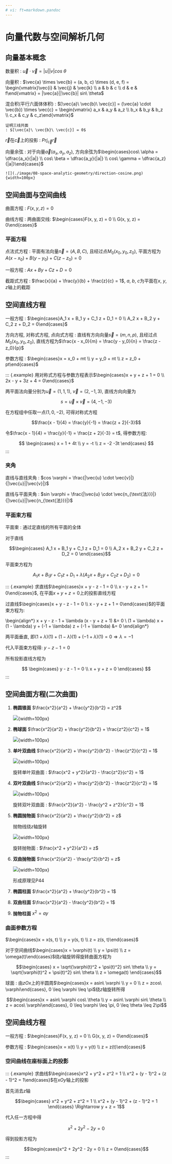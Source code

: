 ```yaml
---
# vi: ft=markdown.pandoc
---
```


# 向量代数与空间解析几何

## 向量基本概念

数量积
: $\vec{u} \cdot \vec{v} = |u| |v| cos\ \theta$

向量积
: $\vec{a} \times \vec{b} = (a, b, c) \times (d, e, f) = \begin{vmatrix}\vec{i} & \vec{j} & \vec{k} \\ a & b & c \\ d & e & f\end{vmatrix} = |\vec{a}||\vec{b}| sin\ \theta$

混合积(平行六面体体积)
: $[\vec{a}\ \vec{b}\ \vec{c}] = (\vec{a} \cdot \vec{b}) \times \vec{c} = \begin{vmatrix} a_x & a_y & a_z \\  b_x & b_y & b_z \\ c_x & c_y & c_z\end{vmatrix}$

    证明三线共面
    : $[\vec{a}\ \vec{b}\ \vec{c}] = 0$

$\vec{r}$在$\vec{c}$上的投影
: $Prj_{\vec{c}} \vec{r}$

向量余弦
: 对于向量$\vec{a} (a_x, a_y, a_z)$, 方向余弦为$\begin{cases}cos\ \alpha = \dfrac{a_x}{|a|} \\ cos\ \beta = \dfrac{a_y}{|a|} \\ cos\ \gamma = \dfrac{a_z}{|a|}\end{cases}$

    ![](./image/08-space-analytic-geometry/direction-cosine.png){width=100px}

## 空间曲面与空间曲线

曲面方程
: $F(x, y, z) = 0$

曲线方程
: 两曲面交线: $\begin{cases}F(x, y, z) = 0 \\ G(x, y, z) = 0\end{cases}$

### 平面方程

点法式方程
: 平面有法向量$\vec{n} = (A, B, C)$, 且经过点$M_0 (x_0, y_0, z_0)$, 平面方程为$A (x - x_0) + B (y - y_0) + C (z - z_0) = 0$

一般方程
: $Ax + By + Cz + D = 0$

截距式方程
: $\frac{x}{a} + \frac{y}{b} + \frac{z}{c} = 1$, $a$, $b$, $c$为平面在$x$, $y$, $z$轴上的截距

## 空间直线方程

一般方程
: $\begin{cases}A_1 x + B_1 y + C_1 z + D_1 = 0 \\ A_2 x + B_2 y + C_2 z + D_2 = 0\end{cases}$

方向方程, 对称式方程, 点向式方程
: 直线有方向向量$\vec{s} = (m, n, p)$, 且经过点$M_0 (x_0, y_0, z_0)$, 直线方程为$\frac{x - x_0}{m} = \frac{y - y_0}{n} = \frac{z - z_0}{p}$

参数方程
: $\begin{cases}x = x_0 + mt \\ y = y_0 + nt \\ z = z_0 + pt\end{cases}$

::: {.example}
用对称式方程与参数方程表示$\begin{cases}x + y + z + 1 = 0 \\ 2x - y + 3z + 4 = 0\end{cases}$

两平面法向量分别为$\vec{u} = (1, 1, 1)$, $\vec{v} = (2, -1, 3)$, 直线方向向量为

$$s = \vec{u} \times \vec{v} = (4, -1, -3)$$

在方程组中任取一点$(1, 0, -2)$, 可得对称式方程

$$\frac{x - 1}{4} = \frac{y}{-1} = \frac{z + 2}{-3}$$

令$\frac{x - 1}{4} = \frac{y}{-1} = \frac{z + 2}{-3} = t$, 得参数方程:

$$
\begin{cases}
x = 1 + 4t \\
y = -t \\
z = -2 -3t
\end{cases}
$$
:::

### 夹角

直线与直线夹角
: $cos \varphi = \frac{|\vec{u} \cdot \vec{v}|}{|\vec{u}||\vec{v}|}$

直线与平面夹角
: $sin \varphi = \frac{|\vec{u} \cdot \vec{n_{\text{法}}}|}{|\vec{u}||\vec{n_{\text{法}}}|}$

### 平面束方程

平面束
: 通过定直线的所有平面的全体

对于直线

$$\begin{cases}
A_1 x + B_1 y + C_1 z + D_1 = 0 \\
A_2 x + B_2 y + C_2 z + D_2 = 0
\end{cases}$$

平面束方程为

$$A_1 x + B_1 y + C_1 z + D_1 + \lambda (A_2 x + B_2 y + C_2 z + D_2) = 0$$

::: {.example}
求直线$\begin{cases}x + y - z - 1 = 0 \\ x - y + z + 1 = 0\end{cases}$, 在平面$x + y + z = 0$上的投影直线方程

过直线$\begin{cases}x + y - z - 1 = 0 \\ x - y + z + 1 = 0\end{cases}$的平面束方程为:

\begin{align*}
x + y - z - 1 + \lambda (x - y + z + 1) &= 0 \\
(1 + \lambda) x + (1 - \lambda) y + (-1 + \lambda) z + (-1 + \lambda) &= 0
\end{align*}

两平面垂直, 即$(1 + \lambda) ( 1 ) + (1 - \lambda) ( 1 ) + (-1 + \lambda) ( 1 ) = 0 \Rightarrow \lambda = -1$

代入平面束方程得: $y - z - 1 = 0$

所有投影直线方程为

$$
\begin{cases}
y - z - 1 = 0 \\
x + y + z = 0
\end{cases}
$$
:::

## 空间曲面方程(二次曲面)

1. **椭圆锥面** $\frac{x^2}{a^2} + \frac{y^2}{b^2} = z^2$

   ![](./image/08-space-analytic-geometry/conical-surface.svg){width=100px}

1. **椭球面** $\frac{x^2}{a^2} + \frac{y^2}{b^2} + \frac{z^2}{c^2} = 1$

   ![](./image/08-space-analytic-geometry/ellipse.svg){width=100px}

1. **单叶双曲线** $\frac{x^2}{a^2} + \frac{y^2}{b^2} - \frac{z^2}{c^2} = 1$

    ![](./image/08-space-analytic-geometry/one-sheet-hyperboloid.svg){width=100px}

    旋转单叶双曲面
    : $\frac{x^2 + y^2}{a^2} - \frac{z^2}{c^2} = 1$

1. **双叶双曲线** $\frac{x^2}{a^2} + \frac{y^2}{b^2} - \frac{z^2}{c^2} = 1$

    ![](./image/08-space-analytic-geometry/two-sheet-hyperboloid.svg){width=100px}

    旋转双叶双曲面
    : $\frac{x^2}{a^2} - \frac{y^2 + z^2}{c^2} = 1$

1. **椭圆抛物面** $\frac{x^2}{a^2} + \frac{y^2}{b^2} = z$

    抛物线绕$z$轴旋转

    ![](./image/08-space-analytic-geometry/elliptical-paraboloid.svg){width=100px}

    旋转抛物面
    : $\frac{x^2 + y^2}{a^2} = z$

1. **双曲抛物面** $\frac{x^2}{a^2} - \frac{y^2}{b^2} = z$

    ![](./image/08-space-analytic-geometry/hyperbolic-paraboloid.svg){width=100px}

    形成原理见P44

1. **椭圆柱面** $\frac{x^2}{a^2} + \frac{y^2}{b^2} = 1$

1. **双曲柱面** $\frac{x^2}{a^2} - \frac{y^2}{b^2} = 1$

1. **抛物柱面** $x^2 = ay$

### 曲面参数方程

$\begin{cases}x = x(s, t) \\ y = y(s, t) \\ z = z(s, t)\end{cases}$

对于空间曲线$\begin{cases}x = \varphi(t) \\ y = \psi(t) \\ z = \omega(t)\end{cases}$绕$z$轴旋转得旋转曲面方程为

$$\begin{cases}
x = \sqrt{\varphi(t)^2 + \psi(t)^2} sin\ \theta \\
y = \sqrt{\varphi(t)^2 + \psi(t)^2} sin\ \theta \\
z = \omega(t)
\end{cases}$$

球面
: 由$zOx$上的半圆周$\begin{cases}x = asin\ \varphi \\ y = 0 \\ z = zcos\ \varphi\end{cases}, 0 \leq \varphi \leq \pi$绕$z$轴旋转所得

$$\begin{cases}x = asin\ \varphi cos\ \theta \\ y = asin\ \varphi sin\ \theta \\ z = acos\ \varphi\end{cases}, 0 \leq \varphi \leq \pi, 0 \leq \theta \leq 2\pi$$

## 空间曲线方程

一般方程
: $\begin{cases}F(x, y, z) = 0 \\ G(x, y, z) = 0\end{cases}$

参数方程
: $\begin{cases}x = x(t) \\ y = y(t) \\ z = z(t)\end{cases}$

### 空间曲线在座标面上的投影

::: {.example}
求曲线$\begin{cases}x^2 + y^2 + z^2 = 1 \\ x^2 + (y - 1)^2 + (z - 1)^2 = 1\end{cases}$在$xOy$轴上的投影

首先消去$z$轴

$$\begin{cases}
x^2 + y^2 + z^2 = 1 \\ x^2 + (y - 1)^2 + (z - 1)^2 = 1
\end{cases} \Rightarrow y + z = 1$$

代入任一方程中得

$$x^2 + 2y^2 - 2y = 0$$

得到投影方程为

$$\begin{cases}x^2 + 2y^2 - 2y = 0 \\ z = 0\end{cases}$$
:::
